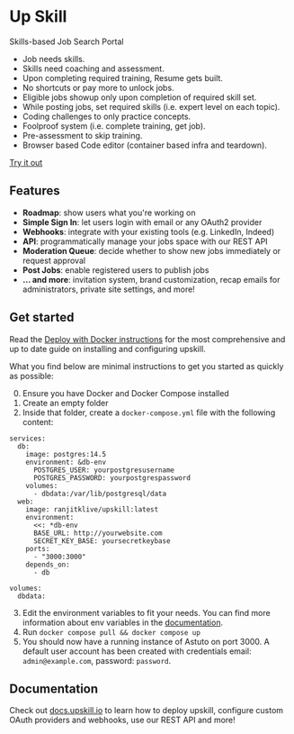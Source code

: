 # Up Skill
Skills-based Job Search Portal

- Job needs skills. 
- Skills need coaching and assessment.  
- Upon completing required training, Resume gets built. 
- No shortcuts or pay more to unlock jobs. 
- Eligible jobs showup only upon completion of required skill set. 
- While posting jobs, set required skills (i.e. expert level on each topic). 
- Coding challenges to only practice concepts. 
- Foolproof system (i.e. complete training, get job). 
- Pre-assessment to skip training. 
- Browser based Code editor (container based infra and teardown).

[Try it out](https://feedback.upskill.io)

## Features

- **Roadmap**: show users what you're working on
- **Simple Sign In**: let users login with email or any OAuth2 provider
- **Webhooks**: integrate with your existing tools (e.g. LinkedIn, Indeed)
- **API**: programmatically manage your jobs space with our REST API
- **Moderation Queue**: decide whether to show new jobs immediately or request approval
- **Post Jobs**: enable registered users to publish jobs
- **... and more**: invitation system, brand customization, recap emails for administrators, private site settings, and more!

## Get started

Read the [Deploy with Docker instructions](https://docs.upskill.io/deploy-docker) for the most comprehensive and up to date guide on installing and configuring upskill.

What you find below are minimal instructions to get you started as quickly as possible:

0. Ensure you have Docker and Docker Compose installed
1. Create an empty folder
2. Inside that folder, create a `docker-compose.yml` file with the following content:
```
services:
  db:
    image: postgres:14.5
    environment: &db-env
      POSTGRES_USER: yourpostgresusername
      POSTGRES_PASSWORD: yourpostgrespassword
    volumes:
      - dbdata:/var/lib/postgresql/data
  web:
    image: ranjitklive/upskill:latest
    environment:
      <<: *db-env
      BASE_URL: http://yourwebsite.com
      SECRET_KEY_BASE: yoursecretkeybase
    ports:
      - "3000:3000"
    depends_on:
      - db
    
volumes:
  dbdata:
```
3. Edit the environment variables to fit your needs. You can find more information about env variables in the [documentation](https://docs.upskill.io/deploy-docker/#2-edit-environment-variables).
4. Run `docker compose pull && docker compose up`
5. You should now have a running instance of Astuto on port 3000. A default user account has been created with credentials email: `admin@example.com`, password: `password`.

## Documentation

Check out [docs.upskill.io](https://docs.upskill.io/) to learn how to deploy upskill, configure custom OAuth providers and webhooks, use our REST API and more!

